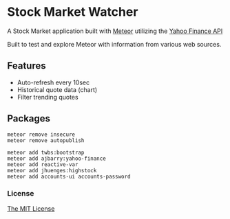 # Stock Market Watcher ###

A Stock Market application built with [Meteor](https://www.meteor.com/) utilizing the [Yahoo Finance API](http://finance.yahoo.com/)

Built to test and explore Meteor with information from various web sources.


## Features
* Auto-refresh every 10sec
* Historical quote data (chart)
* Filter trending quotes


## Packages
```
meteor remove insecure
meteor remove autopublish

meteor add twbs:bootstrap
meteor add ajbarry:yahoo-finance
meteor add reactive-var
meteor add jhuenges:highstock
meteor add accounts-ui accounts-password
```
### License
[The MIT License](LICENSE.md)
